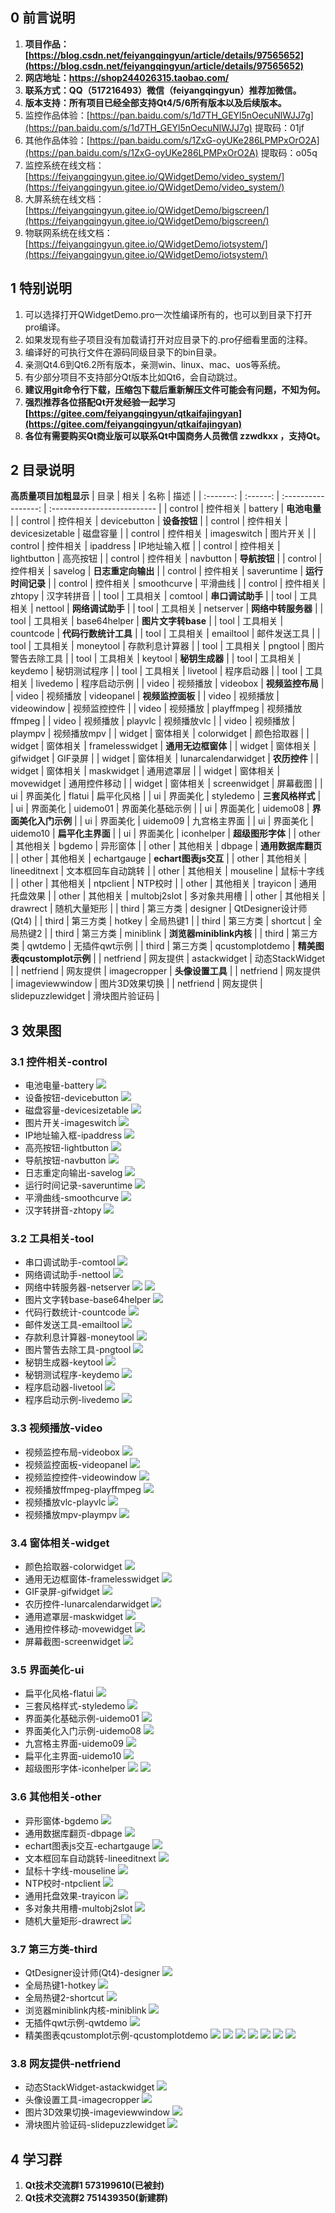 
## 0 前言说明
1. **项目作品：[https://blog.csdn.net/feiyangqingyun/article/details/97565652](https://blog.csdn.net/feiyangqingyun/article/details/97565652)**
2. **网店地址：https://shop244026315.taobao.com/**
3. **联系方式：QQ（517216493）微信（feiyangqingyun）推荐加微信。**
4. **版本支持：所有项目已经全部支持Qt4/5/6所有版本以及后续版本。**
5. 监控作品体验：[https://pan.baidu.com/s/1d7TH_GEYl5nOecuNlWJJ7g](https://pan.baidu.com/s/1d7TH_GEYl5nOecuNlWJJ7g) 提取码：01jf
6. 其他作品体验：[https://pan.baidu.com/s/1ZxG-oyUKe286LPMPxOrO2A](https://pan.baidu.com/s/1ZxG-oyUKe286LPMPxOrO2A) 提取码：o05q
7. 监控系统在线文档：[https://feiyangqingyun.gitee.io/QWidgetDemo/video_system/](https://feiyangqingyun.gitee.io/QWidgetDemo/video_system/)
8. 大屏系统在线文档：[https://feiyangqingyun.gitee.io/QWidgetDemo/bigscreen/](https://feiyangqingyun.gitee.io/QWidgetDemo/bigscreen/)
9. 物联网系统在线文档：[https://feiyangqingyun.gitee.io/QWidgetDemo/iotsystem/](https://feiyangqingyun.gitee.io/QWidgetDemo/iotsystem/)

## 1 特别说明
1. 可以选择打开QWidgetDemo.pro一次性编译所有的，也可以到目录下打开pro编译。
2. 如果发现有些子项目没有加载请打开对应目录下的.pro仔细看里面的注释。
3. 编译好的可执行文件在源码同级目录下的bin目录。
4. 亲测Qt4.6到Qt6.2所有版本，亲测win、linux、mac、uos等系统。
5. 有少部分项目不支持部分Qt版本比如Qt6，会自动跳过。
6. **建议用git命令行下载，压缩包下载后重新解压文件可能会有问题，不知为何。**
8. **强烈推荐各位搭配Qt开发经验一起学习 [https://gitee.com/feiyangqingyun/qtkaifajingyan](https://gitee.com/feiyangqingyun/qtkaifajingyan)**
9. **各位有需要购买Qt商业版可以联系Qt中国商务人员微信 zzwdkxx ，支持Qt。**

## 2 目录说明
**高质量项目加粗显示**
| 目录      | 相关     | 名称                | 描述                        |
| :-------: | :------: | :-----------------: | :-------------------------- |
| control   | 控件相关 | battery             | **电池电量**                |
| control   | 控件相关 | devicebutton        | **设备按钮**                |
| control   | 控件相关 | devicesizetable     | 磁盘容量                    |
| control   | 控件相关 | imageswitch         | 图片开关                    |
| control   | 控件相关 | ipaddress           | IP地址输入框                |
| control   | 控件相关 | lightbutton         | 高亮按钮                    |
| control   | 控件相关 | navbutton           | **导航按钮**                |
| control   | 控件相关 | savelog             | **日志重定向输出**          |
| control   | 控件相关 | saveruntime         | **运行时间记录**            |
| control   | 控件相关 | smoothcurve         | 平滑曲线                    |
| control   | 控件相关 | zhtopy              | 汉字转拼音                  |
| tool      | 工具相关 | comtool             | **串口调试助手**            |
| tool      | 工具相关 | nettool             | **网络调试助手**            |
| tool      | 工具相关 | netserver           | **网络中转服务器**          |
| tool      | 工具相关 | base64helper        | **图片文字转base**          |
| tool      | 工具相关 | countcode           | **代码行数统计工具**        |
| tool      | 工具相关 | emailtool           | 邮件发送工具                |
| tool      | 工具相关 | moneytool           | 存款利息计算器              |
| tool      | 工具相关 | pngtool             | 图片警告去除工具            |
| tool      | 工具相关 | keytool             | **秘钥生成器**              |
| tool      | 工具相关 | keydemo             | 秘钥测试程序                |
| tool      | 工具相关 | livetool            | 程序启动器                  |
| tool      | 工具相关 | livedemo            | 程序启动示例                |
| video     | 视频播放 | videobox            | **视频监控布局**            |
| video     | 视频播放 | videopanel          | **视频监控面板**            |
| video     | 视频播放 | videowindow         | 视频监控控件                |
| video     | 视频播放 | playffmpeg          | 视频播放ffmpeg              |
| video     | 视频播放 | playvlc             | 视频播放vlc                 |
| video     | 视频播放 | plaympv             | 视频播放mpv                 |
| widget    | 窗体相关 | colorwidget         | 颜色拾取器                  |
| widget    | 窗体相关 | framelesswidget     | **通用无边框窗体**          |
| widget    | 窗体相关 | gifwidget           | GIF录屏                     |
| widget    | 窗体相关 | lunarcalendarwidget | **农历控件**                |
| widget    | 窗体相关 | maskwidget          | 通用遮罩层                  |
| widget    | 窗体相关 | movewidget          | 通用控件移动                |
| widget    | 窗体相关 | screenwidget        | 屏幕截图                    |
| ui        | 界面美化 | flatui              | 扁平化风格                  |
| ui        | 界面美化 | styledemo           | **三套风格样式**            |
| ui        | 界面美化 | uidemo01            | 界面美化基础示例            |
| ui        | 界面美化 | uidemo08            | **界面美化入门示例**        |
| ui        | 界面美化 | uidemo09            | 九宫格主界面                |
| ui        | 界面美化 | uidemo10            | **扁平化主界面**            |
| ui        | 界面美化 | iconhelper          | **超级图形字体**            |
| other     | 其他相关 | bgdemo              | 异形窗体                    |
| other     | 其他相关 | dbpage              | **通用数据库翻页**          |
| other     | 其他相关 | echartgauge         | **echart图表js交互**        |
| other     | 其他相关 | lineeditnext        | 文本框回车自动跳转          |
| other     | 其他相关 | mouseline           | 鼠标十字线                  |
| other     | 其他相关 | ntpclient           | NTP校时                     |
| other     | 其他相关 | trayicon            | 通用托盘效果                |
| other     | 其他相关 | multobj2slot        | 多对象共用槽                |
| other     | 其他相关 | drawrect            | 随机大量矩形                |
| third     | 第三方类 | designer            | QtDesigner设计师(Qt4)       |
| third     | 第三方类 | hotkey              | 全局热键1                   |
| third     | 第三方类 | shortcut            | 全局热键2                   |
| third     | 第三方类 | miniblink           | **浏览器miniblink内核**     |
| third     | 第三方类 | qwtdemo             | 无插件qwt示例               |
| third     | 第三方类 | qcustomplotdemo     | **精美图表qcustomplot示例** |
| netfriend | 网友提供 | astackwidget        | 动态StackWidget             |
| netfriend | 网友提供 | imagecropper        | **头像设置工具**            |
| netfriend | 网友提供 | imageviewwindow     | 图片3D效果切换              |
| netfriend | 网友提供 | slidepuzzlewidget   | 滑块图片验证码              |

## 3 效果图
### 3.1 控件相关-control
- 电池电量-battery
![](control/0snap/battery.jpg)
- 设备按钮-devicebutton
![](control/0snap/devicebutton.jpg)
- 磁盘容量-devicesizetable
![](control/0snap/devicesizetable.jpg)
- 图片开关-imageswitch
![](control/0snap/imageswitch.jpg)
- IP地址输入框-ipaddress
![](control/0snap/ipaddress.jpg)
- 高亮按钮-lightbutton
![](control/0snap/lightbutton.jpg)
- 导航按钮-navbutton
![](control/0snap/navbutton.jpg)
- 日志重定向输出-savelog
![](control/0snap/savelog.jpg)
- 运行时间记录-saveruntime
![](control/0snap/saveruntime.jpg)
- 平滑曲线-smoothcurve
![](control/0snap/smoothcurve.jpg)
- 汉字转拼音-zhtopy
![](control/0snap/zhtopy.jpg)

### 3.2 工具相关-tool
- 串口调试助手-comtool
![](tool/0snap/comtool.jpg)
- 网络调试助手-nettool
![](tool/0snap/nettool.jpg)
- 网络中转服务器-netserver
![](tool/0snap/netserver.jpg)
![](tool/0snap/netserver2.jpg)
- 图片文字转base-base64helper
![](tool/0snap/base64helper.jpg)
- 代码行数统计-countcode
![](tool/0snap/countcode.jpg)
- 邮件发送工具-emailtool
![](tool/0snap/emailtool.jpg)
- 存款利息计算器-moneytool
![](tool/0snap/moneytool.jpg)
- 图片警告去除工具-pngtool
![](tool/0snap/pngtool.jpg)
- 秘钥生成器-keytool
![](tool/0snap/keytool.jpg)
- 秘钥测试程序-keydemo
![](tool/0snap/keydemo.jpg)
- 程序启动器-livetool
![](tool/0snap/livetool.jpg)
- 程序启动示例-livedemo
![](tool/0snap/livedemo.jpg)

### 3.3 视频播放-video
- 视频监控布局-videobox
![](video/0snap/videobox.jpg)
- 视频监控面板-videopanel
![](video/0snap/videopanel.jpg)
- 视频监控控件-videowindow
![](video/0snap/videowindow.jpg)
- 视频播放ffmpeg-playffmpeg
![](video/0snap/playffmpeg.jpg)
- 视频播放vlc-playvlc
![](video/0snap/playvlc.jpg)
- 视频播放mpv-plaympv
![](video/0snap/plaympv.jpg)

### 3.4 窗体相关-widget
- 颜色拾取器-colorwidget
![](widget/0snap/colorwidget.jpg)
- 通用无边框窗体-framelesswidget
![](widget/0snap/framelesswidget.jpg)
- GIF录屏-gifwidget
![](widget/0snap/gifwidget.jpg)
- 农历控件-lunarcalendarwidget
![](widget/0snap/lunarcalendarwidget.jpg)
- 通用遮罩层-maskwidget
![](widget/0snap/maskwidget.jpg)
- 通用控件移动-movewidget
![](widget/0snap/movewidget.jpg)
- 屏幕截图-screenwidget
![](widget/0snap/screenwidget.jpg)

### 3.5 界面美化-ui
- 扁平化风格-flatui
![](ui/0snap/flatui.jpg)
- 三套风格样式-styledemo
![](ui/0snap/styledemo.jpg)
- 界面美化基础示例-uidemo01
![](ui/0snap/uidemo01.jpg)
- 界面美化入门示例-uidemo08
![](ui/0snap/uidemo08.jpg)
- 九宫格主界面-uidemo09
![](ui/0snap/uidemo09.jpg)
- 扁平化主界面-uidemo10
![](ui/0snap/uidemo10.jpg)
- 超级图形字体-iconhelper
![](ui/0snap/iconhelper1.jpg)
![](ui/0snap/iconhelper2.jpg)

### 3.6 其他相关-other
- 异形窗体-bgdemo
![](other/0snap/bgdemo.jpg)
- 通用数据库翻页-dbpage
![](other/0snap/dbpage.jpg)
- echart图表js交互-echartgauge
![](other/0snap/echartgauge.jpg)
- 文本框回车自动跳转-lineeditnext
![](other/0snap/lineeditnext.jpg)
- 鼠标十字线-mouseline
![](other/0snap/mouseline.jpg)
- NTP校时-ntpclient
![](other/0snap/ntpclient.jpg)
- 通用托盘效果-trayicon
![](other/0snap/trayicon.jpg)
- 多对象共用槽-multobj2slot
![](other/0snap/multobj2slot.jpg)
- 随机大量矩形-drawrect
![](other/0snap/drawrect.jpg)

### 3.7 第三方类-third
- QtDesigner设计师(Qt4)-designer
![](third/0snap/designer.jpg)
- 全局热键1-hotkey
![](third/0snap/hotkey.jpg)
- 全局热键2-shortcut
![](third/0snap/shortcut.jpg)
- 浏览器miniblink内核-miniblink
![](third/0snap/miniblink.jpg)
- 无插件qwt示例-qwtdemo
![](third/0snap/qwtdemo.jpg)
- 精美图表qcustomplot示例-qcustomplotdemo
![](third/0snap/qcustomplotdemo1.jpg)
![](third/0snap/qcustomplotdemo2.jpg)
![](third/0snap/qcustomplotdemo3.jpg)
![](third/0snap/qcustomplotdemo4.jpg)
![](third/0snap/qcustomplotdemo5.jpg)
![](third/0snap/qcustomplotdemo6.jpg)
![](third/0snap/qcustomplotdemo7.jpg)

### 3.8 网友提供-netfriend
- 动态StackWidget-astackwidget
![](netfriend/0snap/astackwidget.jpg)
- 头像设置工具-imagecropper
![](netfriend/0snap/imagecropper.jpg)
- 图片3D效果切换-imageviewwindow
![](netfriend/0snap/imageviewwindow.jpg)
- 滑块图片验证码-slidepuzzlewidget
![](netfriend/0snap/sliderpuzzlewidget.jpg)

## 4 学习群
1. **Qt技术交流群1 573199610(已被封)**
2. **Qt技术交流群2 751439350(新建群)**
